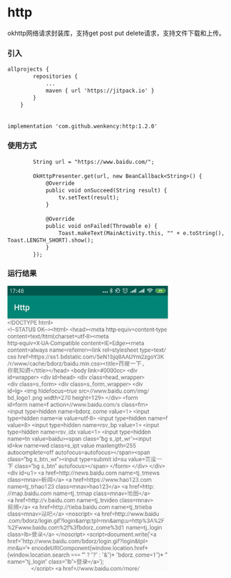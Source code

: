 # http
okhttp网络请求封装库，支持get post put delete请求，支持文件下载和上传。

### 引入

```
allprojects {
		repositories {
			...
			maven { url 'https://jitpack.io' }
		}
	}


implementation 'com.github.wenkency:http:1.2.0'

```

### 使用方式
```
        String url = "https://www.baidu.com/";

        OkHttpPresenter.get(url, new BeanCallback<String>() {
            @Override
            public void onSucceed(String result) {
                tv.setText(result);
            }

            @Override
            public void onFailed(Throwable e) {
                Toast.makeText(MainActivity.this, "" + e.toString(), Toast.LENGTH_SHORT).show();
            }
        });
```

### 运行结果

<img src="screenshot/image.jpg" width="360px"/>